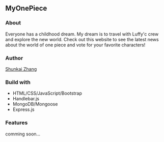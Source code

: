 ## MyOnePiece
### About
Everyone has a childhood dream. My dream is to travel with Luffy'c crew and explore the new world. Check out this website to see the latest news about the world of one piece and vote for your favorite characters!

### Author
[Shunkai Zhang](http://github.com/shunkaiz)

### Build with
* HTML/CSS/JavaScript/Bootstrap
* Handlebar.js
* MongoDB/Mongoose
* Express.js

### Features
comming soon...
